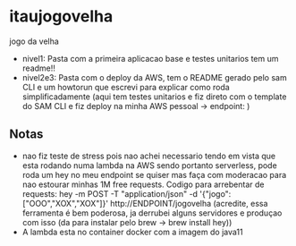 # itaujogovelha
jogo da velha


* nivel1: Pasta com a primeira aplicacao base e testes unitarios tem um readme!!
* nivel2e3: Pasta com o deploy da AWS, tem o README gerado pelo sam CLI e um howtorun que escrevi para explicar como roda simplificadamente (aqui tem testes unitarios e fiz direto com o template do SAM CLI e fiz deploy na minha AWS pessoal -> endpoint: )

## Notas
* nao fiz teste de stress pois nao achei necessario tendo em vista que esta rodando numa lambda na AWS sendo portanto serverless, pode roda um hey no meu endpoint se quiser mas faça com moderacao para nao estourar minhas 1M free requests. Codigo para arrebentar de requests: hey -m POST -T "application/json" -d '{"jogo": ["OOO","XOX","XOX"]}' http://ENDPOINT/jogovelha (acredite, essa ferramenta é bem poderosa, ja derrubei alguns servidores e produçao com isso (da para instalar pelo brew -> brew install hey))
* A lambda esta no container docker com a imagem do java11
